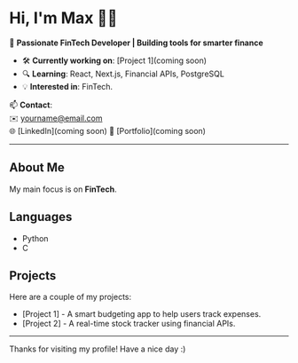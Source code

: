 # Hi, I'm Max 👋🏼

🎯 **Passionate FinTech Developer | Building tools for smarter finance**

- 🛠️ **Currently working on**: [Project 1](coming soon)
- 🔍 **Learning**: React, Next.js, Financial APIs, PostgreSQL
- 💡 **Interested in**: FinTech.

📫 **Contact**:  
✉️ [yourname@email.com](mailto:max.bloechlinger.job@gmail.com)  
🌐 [LinkedIn](coming soon) 
🔗 [Portfolio](coming soon)

---

## About Me
My main focus is on **FinTech**.

## Languages
- Python
- C 

## Projects
Here are a couple of my projects:
- [Project 1] - A smart budgeting app to help users track expenses.
- [Project 2] - A real-time stock tracker using financial APIs.

---

Thanks for visiting my profile! Have a nice day :)

